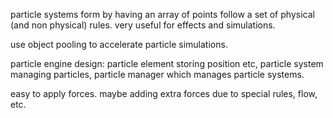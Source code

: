 particle systems form by having an array of points follow a set of physical (and non physical) rules. very useful for effects and simulations.

use object pooling to accelerate particle simulations.

particle engine design: particle element storing position etc, particle system managing particles, particle manager which manages particle systems.

easy to apply forces. maybe adding extra forces due to special rules, flow, etc.
